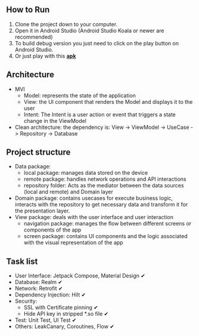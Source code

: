 ## How to Run
1. Clone the project down to your computer.
2. Open it in Android Studio (Android Studio Koala or newer are recommended)
3. To build debug version you just need to click on the play button on Android Studio.
4. Or just play with this [**apk**](https://github.com/lichle/Weather/blob/main/docs)


## Architecture
- MVI
	- Model: represents the state of the application
	- View: the UI component that renders the Model and displays it to the user
	- Intent: The Intent is a user action or event that triggers a state change in the ViewModel
- Clean architecture: the dependency is: View -> ViewModel -> UseCase -> Repository -> Database


## Project structure
- Data package: 
	- local package: manages data stored on the device
	- remote package: handles network operations and API interactions
	- repository folder: Acts as the mediator between the data sources (local and remote) and Domain layer
- Domain package: contains usecases for execute business logic, interacts with the repository to get necessary data and transform it for the presentation layer.
- View package: deals with the user interface and user interaction
	- navigation package: manages the flow between different screens or components of the app
	- screen package: contains UI components and the logic associated with the visual representation of the app


## Task list
- User Interface: Jetpack Compose, Material Design ✔
- Database: Realm ✔
- Network: Retrofit ✔
- Dependency Injection: Hilt ✔
- Security: 
	- SSL with Certificate pinning ✔
	- Hide API key in stripped *.so file ✔
- Test: Unit Test, UI Test ✔
- Others: LeakCanary, Coroutines, Flow ✔
 
